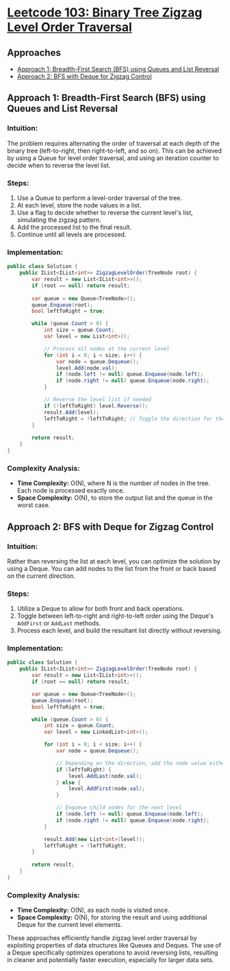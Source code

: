 # [Leetcode 103: Binary Tree Zigzag Level Order Traversal](https://leetcode.com/problems/binary-tree-zigzag-level-order-traversal/)

## Approaches
- [Approach 1: Breadth-First Search (BFS) using Queues and List Reversal](#approach-1)
- [Approach 2: BFS with Deque for Zigzag Control](#approach-2)

## Approach 1: Breadth-First Search (BFS) using Queues and List Reversal

### Intuition:
The problem requires alternating the order of traversal at each depth of the binary tree (left-to-right, then right-to-left, and so on). This can be achieved by using a Queue for level order traversal, and using an iteration counter to decide when to reverse the level list.

### Steps:
1. Use a Queue to perform a level-order traversal of the tree.
2. At each level, store the node values in a list.
3. Use a flag to decide whether to reverse the current level's list, simulating the zigzag pattern.
4. Add the processed list to the final result.
5. Continue until all levels are processed.

### Implementation:
```csharp
public class Solution {
    public IList<IList<int>> ZigzagLevelOrder(TreeNode root) {
        var result = new List<IList<int>>();
        if (root == null) return result;
        
        var queue = new Queue<TreeNode>();
        queue.Enqueue(root);
        bool leftToRight = true;

        while (queue.Count > 0) {
            int size = queue.Count;
            var level = new List<int>();

            // Process all nodes at the current level
            for (int i = 0; i < size; i++) {
                var node = queue.Dequeue();
                level.Add(node.val);
                if (node.left != null) queue.Enqueue(node.left);
                if (node.right != null) queue.Enqueue(node.right);
            }

            // Reverse the level list if needed
            if (!leftToRight) level.Reverse();
            result.Add(level);
            leftToRight = !leftToRight; // Toggle the direction for the next level
        }
        
        return result;
    }
}
```

### Complexity Analysis:
- **Time Complexity:** O(N), where N is the number of nodes in the tree. Each node is processed exactly once.
- **Space Complexity:** O(N), to store the output list and the queue in the worst case.

## Approach 2: BFS with Deque for Zigzag Control

### Intuition:
Rather than reversing the list at each level, you can optimize the solution by using a Deque. You can add nodes to the list from the front or back based on the current direction.

### Steps:
1. Utilize a Deque to allow for both front and back operations.
2. Toggle between left-to-right and right-to-left order using the Deque's `AddFirst` or `AddLast` methods.
3. Process each level, and build the resultant list directly without reversing.

### Implementation:
```csharp
public class Solution {
    public IList<IList<int>> ZigzagLevelOrder(TreeNode root) {
        var result = new List<IList<int>>();
        if (root == null) return result;

        var queue = new Queue<TreeNode>();
        queue.Enqueue(root);
        bool leftToRight = true;

        while (queue.Count > 0) {
            int size = queue.Count;
            var level = new LinkedList<int>();

            for (int i = 0; i < size; i++) {
                var node = queue.Dequeue();

                // Depending on the direction, add the node value either at the start or the end
                if (leftToRight) {
                    level.AddLast(node.val);
                } else {
                    level.AddFirst(node.val);
                }

                // Enqueue child nodes for the next level
                if (node.left != null) queue.Enqueue(node.left);
                if (node.right != null) queue.Enqueue(node.right);
            }

            result.Add(new List<int>(level));
            leftToRight = !leftToRight;
        }
        
        return result;
    }
}
```

### Complexity Analysis:
- **Time Complexity:** O(N), as each node is visited once.
- **Space Complexity:** O(N), for storing the result and using additional Deque for the current level elements.

These approaches efficiently handle zigzag level order traversal by exploiting properties of data structures like Queues and Deques. The use of a Deque specifically optimizes operations to avoid reversing lists, resulting in cleaner and potentially faster execution, especially for larger data sets.

